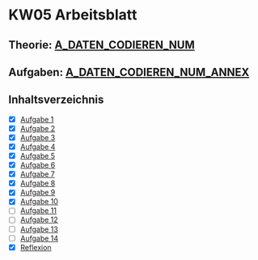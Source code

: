 # KW05 Arbeitsblatt

## Theorie: [A_DATEN_CODIEREN_NUM](./A_DATEN_CODIEREN_NUM.pdf)
## Aufgaben: [A_DATEN_CODIEREN_NUM_ANNEX](./A_DATEN_CODIEREN_NUM_ANNEX.pdf)

## Inhaltsverzeichnis
- [X] [Aufgabe 1](#Aufgabe-1)
- [X] [Aufgabe 2](#Aufgabe-2)
- [X] [Aufgabe 3](#Aufgabe-3)
- [X] [Aufgabe 4](#Aufgabe-4)
- [X] [Aufgabe 5](#Aufgabe-5)
- [X] [Aufgabe 6](#Aufgabe-6)
- [X] [Aufgabe 7](#Aufgabe-7)
- [X] [Aufgabe 8](#Aufgabe-8)
- [X] [Aufgabe 9](#Aufgabe-9)
- [X] [Aufgabe 10](#Aufgabe-10)
- [ ] [Aufgabe 11](#Aufgabe-11)
- [ ] [Aufgabe 12](#Aufgabe-12)
- [ ] [Aufgabe 13](#Aufgabe-13)
- [ ] [Aufgabe 14](#Aufgabe-14)
- [X] [Reflexion](#Reflexion)